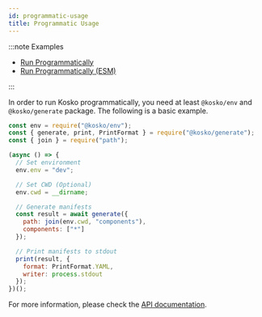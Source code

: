 ```yaml
---
id: programmatic-usage
title: Programmatic Usage
---
```


:::note Examples

- [Run Programmatically](https://github.com/tommy351/kosko/tree/master/examples/run-programmatically)
- [Run Programmatically (ESM)](https://github.com/tommy351/kosko/tree/master/examples/run-programmatically-esm)

:::

In order to run Kosko programmatically, you need at least `@kosko/env` and `@kosko/generate` package. The following is a basic example.

```js
const env = require("@kosko/env");
const { generate, print, PrintFormat } = require("@kosko/generate");
const { join } = require("path");

(async () => {
  // Set environment
  env.env = "dev";

  // Set CWD (Optional)
  env.cwd = __dirname;

  // Generate manifests
  const result = await generate({
    path: join(env.cwd, "components"),
    components: ["*"]
  });

  // Print manifests to stdout
  print(result, {
    format: PrintFormat.YAML,
    writer: process.stdout
  });
})();
```

For more information, please check the [API documentation](api/modules.md).
